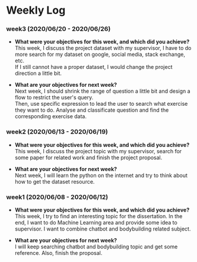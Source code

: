 # Weekly Log  
  
### week3 (2020/06/20 - 2020/06/26)
* **What were your objectives for this week, and which did you achieve?**  
    This week, I discuss the project dataset with my supervisor,  I have to do more search for my dataset on google, social media, stack exchange, etc.  
    If I still cannot have a proper dataset, I would change the project direction a little bit.  
  
* **What are your objectives for next week?**  
    Next week, I should shrink the range of question a little bit and design a flow to restrict the user's query.  
    Then, use specific expression to lead the user to search what exercise they want to do. Analyse and classificate question and find the corresponding exercise data.   
  
### week2 (2020/06/13 - 2020/06/19)
* **What were your objectives for this week, and which did you achieve?**  
    This week, I discuss the project topic with my supervisor,  search for some paper for related work and finish the project proposal.  
  
* **What are your objectives for next week?**  
    Next week, I will learn the python on the internet and try to think about how to get the dataset resource.    
  
### week1 (2020/06/08 - 2020/06/12)
* **What were your objectives for this week, and which did you achieve?**  
    This week, I try to find an interesting topic for the dissertation. In the end, I want to do Machine Learning area and provide some idea to supervisor. I want to combine chatbot and bodybuilding related subject.
  
* **What are your objectives for next week?**  
    I will keep searching chatbot and bodybuilding topic and get some reference. Also, finish the proposal.